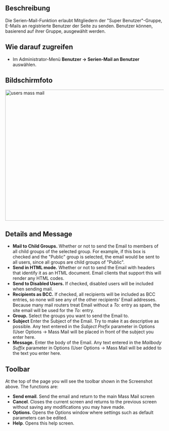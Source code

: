 <!-- Filename: Help4.x:Mass_Mail_Users / Display title: Serien-Mail an Benutzer -->

## Beschreibung

Die Serien-Mail-Funktion erlaubt Mitgliedern der "Super
Benutzer"-Gruppe, E-Mails an registrierte Benutzer der Seite zu senden.
Benutzer können, basierend auf ihrer Gruppe, ausgewählt werden.

## Wie darauf zugreifen

- Im Administrator-Menü **Benutzer → Serien-Mail an Benutzer**
  auswählen.

## Bildschirmfoto

<img
src="https://docs.joomla.org/images/2/2b/Help-4x-users-mass-mail-en.png"
decoding="async" data-file-width="800" data-file-height="416"
width="800" height="416" alt="users mass mail" />

## Details and Message

- **Mail to Child Groups.** Whether or not to send the Email to members
  of all child groups of the selected group. For example, if this box is
  checked and the "Public" group is selected, the email would be sent to
  all users, since all groups are child groups of "Public".
- **Send in HTML mode.** Whether or not to send the Email with headers
  that identify it as an HTML document. Email clients that support this
  will render any HTML codes.
- **Send to Disabled Users.** If checked, disabled users will be
  included when sending mail.
- **Recipients as BCC.** If checked, all recipients will be included as
  BCC entries, so none will see any of the other recipients' Email
  addresses. Because many mail routers treat Email without a *To:* entry
  as spam, the site email will be used for the *To:* entry.
- **Group.** Select the groups you want to send the Email to.
- **Subject** Enter the Subject of the Email. Try to make it as
  descriptive as possible. Any text entered in the *Subject Prefix*
  parameter in Options (User Options → Mass Mail
  will be placed in front of the subject you enter here.
- **Message.** Enter the body of the Email. Any text entered in the
  *Mailbody Suffix* parameter in Options (User Options → Mass Mail
  will be added to the text you enter here.

## Toolbar

At the top of the page you will see the toolbar shown in the
Screenshot above. The functions are:

- **Send email**. Send the email and return to the main Mass Mail screen
- **Cancel**. Closes the current screen and returns to the previous
  screen without saving any modifications you may have made.
- **Options.** Opens the Options window where settings such as default
  parameters can be edited.
- **Help**. Opens this help screen.
